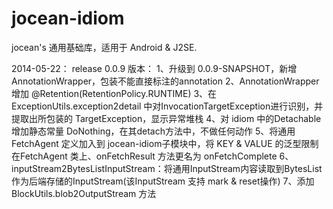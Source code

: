 jocean-idiom
============

jocean's 通用基础库，适用于 Android & J2SE.

2014-05-22： release 0.0.9 版本：
  1、升级到 0.0.9-SNAPSHOT，新增 AnnotationWrapper，包装不能直接标注的annotation
  2、AnnotationWrapper 增加 @Retention(RetentionPolicy.RUNTIME)
  3、在 ExceptionUtils.exception2detail 中对InvocationTargetException进行识别，并提取出所包装的 TargetException，显示异常堆栈
  4、对 idiom 中的Detachable增加静态常量 DoNothing，在其detach方法中，不做任何动作
  5、将通用 FetchAgent 定义加入到 jocean-idiom子模块中，将 KEY & VALUE 的泛型限制在FetchAgent 类上、onFetchResult 方法更名为 onFetchComplete
  6、inputStream2BytesListInputStream：将通用InputStream内容读取到BytesList作为后端存储的InputStream(该InputStream 支持 mark &
  reset操作)
  7、添加BlockUtils.blob2OutputStream 方法
